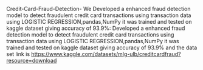  Credit-Card-Fraud-Detection-
We Developed a enhanced fraud detection model to detect
fraudulent credit card transactions using transaction data using LOGISTIC REGRESSION,pandas,NumPy
it was trained and tested on kaggle dataset giving accuracy of 93.9%: Developed a enhanced fraud detection model to detect
fraudulent credit card transactions using transaction data using LOGISTIC REGRESSION,pandas,NumPy
it was trained and tested on kaggle dataset giving accuracy of 93.9%
and the data set link is https://www.kaggle.com/datasets/mlg-ulb/creditcardfraud?resource=download
